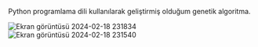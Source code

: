 Python programlama dili kullanılarak geliştirmiş olduğum genetik algoritma.

![Ekran görüntüsü 2024-02-18 231834](https://github.com/Bayrak-tar/Genetic-Algorithm/assets/107275132/8064ba62-b60e-482c-ad83-836ae5037309)
![Ekran görüntüsü 2024-02-18 231540](https://github.com/Bayrak-tar/Genetic-Algorithm/assets/107275132/bd447139-3559-49e4-a812-2d2da987db05)
